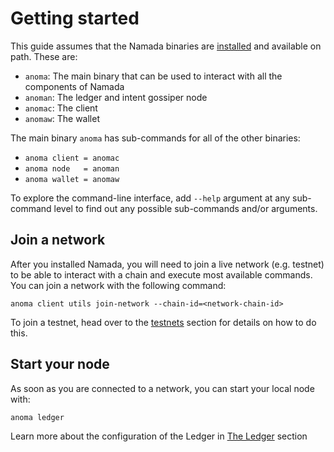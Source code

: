 # Getting started

This guide assumes that the Namada binaries are [installed](./install.md) and available on path. These are:

- `anoma`: The main binary that can be used to interact with all the components of Namada
- `anoman`: The ledger and intent gossiper node
- `anomac`: The client
- `anomaw`: The wallet

The main binary `anoma` has sub-commands for all of the other binaries:

- `anoma client = anomac`
- `anoma node   = anoman`
- `anoma wallet = anomaw`

To explore the command-line interface, add `--help` argument at any sub-command level to find out any possible sub-commands and/or arguments.



## Join a network

After you installed Namada, you will need to join a live network (e.g. testnet) to be able to interact with a chain and execute most available commands. You can join a network with the following command:
```
anoma client utils join-network --chain-id=<network-chain-id>
``` 
To join a testnet, head over to the [testnets](../testnets) section for details on how to do this.

## Start your node

As soon as you are connected to a network, you can start your local node with:
```
anoma ledger
```

Learn more about the configuration of the Ledger in [The Ledger](./ledger.md) section
